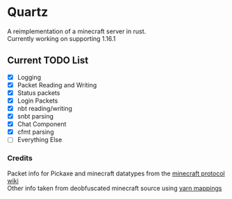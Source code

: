 # Quartz
A reimplementation of a minecraft server in rust.  
Currently working on supporting 1.16.1

## Current TODO List
- [x] Logging
- [x] Packet Reading and Writing
- [x] Status packets
- [x] Login Packets
- [x] nbt reading/writing
- [x] snbt parsing
- [x] Chat Component
- [x] cfmt parsing
- [ ] Everything Else

### Credits
Packet info for Pickaxe and minecraft datatypes from the [minecraft protocol wiki](https://wiki.vg/)  
Other info taken from deobfuscated minecraft source using [yarn mappings](https://github.com/FabricMC/yarn)
